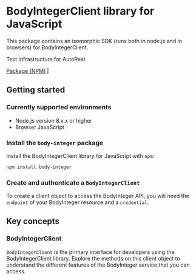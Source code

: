 # BodyIntegerClient library for JavaScript

This package contains an isomorphic SDK (runs both in node.js and in browsers) for BodyIntegerClient.

Test Infrastructure for AutoRest

[Package (NPM)](https://www.npmjs.com/package/body-integer) |

## Getting started

### Currently supported environments

- Node.js version 8.x.x or higher
- Browser JavaScript


### Install the `body-integer` package

Install the BodyIntegerClient library for JavaScript with `npm`:

```bash
npm install body-integer
```

### Create and authenticate a `BodyIntegerClient`

To create a client object to access the BodyInteger API, you will need the `endpoint` of your BodyInteger resource and a `credential`.
## Key concepts

### BodyIntegerClient

`BodyIntegerClient` is the primary interface for developers using the BodyIntegerClient library. Explore the methods on this client object to understand the different features of the BodyInteger service that you can access.

